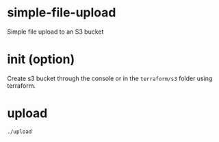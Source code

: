 # simple-file-upload

Simple file upload to an S3 bucket

# init (option)

Create s3 bucket through the console or in the `terraform/s3` folder using terraform.

# upload

`./upload`
